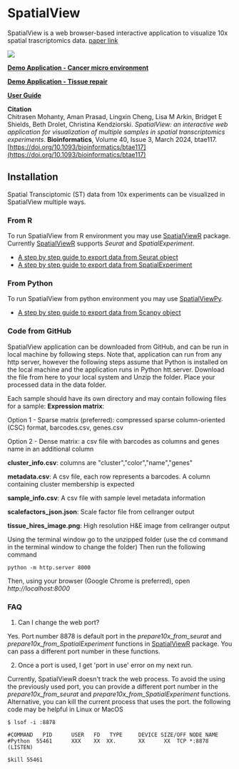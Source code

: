 # SpatialView

SpatialView is a web browser-based interactive application to visualize 10x spatial trascriptomics data.
[paper link](https://doi.org/10.1093/bioinformatics/btae117)

![](spatialview_screenshot.png)

**[Demo Application - Cancer micro environment](https://www.biostat.wisc.edu/~kendzior/spatialviewdemo/)**

**[Demo Application - Tissue repair](https://www.biostat.wisc.edu/~cmohanty2/spatialview-demo/tissue-repair/)**

**[User Guide](https://raw.githubusercontent.com/kendziorski-lab/kendziorski-lab.github.io/main/projects/spatialview/user_guide.pdf)**

**Citation**  
Chitrasen Mohanty, Aman Prasad, Lingxin Cheng, Lisa M Arkin, Bridget E Shields, Beth Drolet, Christina Kendziorski. *SpatialView: an interactive web application for visualization of multiple samples in spatial transcriptomics experiments*. **Bioinformatics**, Volume 40, Issue 3, March 2024, btae117.[https://doi.org/10.1093/bioinformatics/btae117](https://doi.org/10.1093/bioinformatics/btae117)

## Installation
Spatial Transciptomic (ST) data from 10x experiments can be visualized in SpatialView multiple ways.


### From R
To run SpatialView from R environment you may use [SpatialViewR](https://github.com/kendziorski-lab/SpatialViewR) package. 
Currently [SpatialViewR](https://github.com/kendziorski-lab/SpatialViewR) supports *Seurat* and *SpatialExperiment*.

- [A step by step guide to export data from Seurat object](https://kendziorski-lab.github.io/projects/spatialview/SpatialView_Tutorial_Using_Seurat.html)
- [A step by step guide to export data from SpatialExperiment](https://kendziorski-lab.github.io/projects/spatialview/SpatialView_Tutorial_Using_SpatialExperiment.html)
### From Python
To run SpatialView from python environment you may use [SpatialViewPy](https://github.com/kendziorski-lab/SpatialViewPy).

- [A step by step guide to export data from Scanpy object](https://github.com/kendziorski-lab/SpatialViewPy/blob/main/notebooks/tutorial.ipynb)

### Code from GitHub
SpatialView application can be downloaded from GitHub, and can be run in local machine by following steps. Note that, application can run from any http server, however the following steps assume that Python is installed on the local machine and the application runs in Python htt.server.
Download the file from here to your local system and Unzip the folder.
Place your processed data in the data folder.

Each sample should have its own directory and may contain following files for a sample:
**Expression matrix**:

  Option 1 - Sparse matrix (preferred): compressed sparse column-oriented (CSC) format, barcodes.csv, genes.csv

  Option 2 - Dense matrix: a csv file with barcodes as columns and genes name in an additional column

**cluster_info.csv**: columns are "cluster","color","name","genes"

**metadata.csv**: A csv file, each row represents a barcodes. A column containing cluster membership is expected

**sample_info.csv**: A csv file with sample level metadata information

**scalefactors_json.json**: Scale factor file from cellranger output

**tissue_hires_image.png**: High resolution H&E image from cellranger output

Using the terminal window go to the unzipped folder (use the cd command in the terminal window to change the folder) Then run the following command

``python -m http.server 8000``

Then, using your browser (Google Chrome is preferred), open *http://localhost:8000*

### FAQ

1. Can I change the web port?

Yes. Port number 8878 is default port in the *prepare10x_from_seurat* and *prepare10x_from_SpatialExperiment* functions in [SpatialViewR](https://github.com/kendziorski-lab/SpatialViewR) package. You can pass a different port number in these functions.

2. Once a port is used, I get 'port in use' error on my next run.

Currently, SpatialViewR doesn't track the web process. To avoid the using the previously used port, you can provide a different port number in the *prepare10x_from_seurat* and *prepare10x_from_SpatialExperiment* functions. Alternative, you can kill the current process that uses the port. the following code may be helpful in Linux or MacOS
```
$ lsof -i :8878

#COMMAND   PID      USER   FD   TYPE     DEVICE SIZE/OFF NODE NAME
#Python  55461      XXX    XX  XX.       XX      XX  TCP *:8878 (LISTEN)

$kill 55461
```
